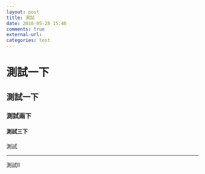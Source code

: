 ```yaml
---
layout: post
title: 測試
date: 2016-05-28 15:46
comments: true
external-url:
categories: test
---
```



# 測試一下
## 測試一下
### 測試兩下
#### 測試三下
測試

---

測試II
